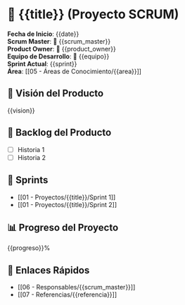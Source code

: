 # 📁 {{title}} (Proyecto SCRUM)

**Fecha de Inicio**: {{date}}  
**Scrum Master**: 👤 {{scrum_master}}  
**Product Owner**: 👤 {{product_owner}}  
**Equipo de Desarrollo**: 👥 {{equipo}}  
**Sprint Actual**: {{sprint}}  
**Área**: [[05 - Áreas de Conocimiento/{{area}}]]

## 🎯 Visión del Producto
{{vision}}

## 📌 Backlog del Producto
- [ ] Historia 1
- [ ] Historia 2

## 📆 Sprints
- [[01 - Proyectos/{{title}}/Sprint 1]]
- [[01 - Proyectos/{{title}}/Sprint 2]]

## 📊 Progreso del Proyecto
{{progreso}}%

## 🔗 Enlaces Rápidos
- [[06 - Responsables/{{scrum_master}}]]
- [[07 - Referencias/{{referencia}}]]
